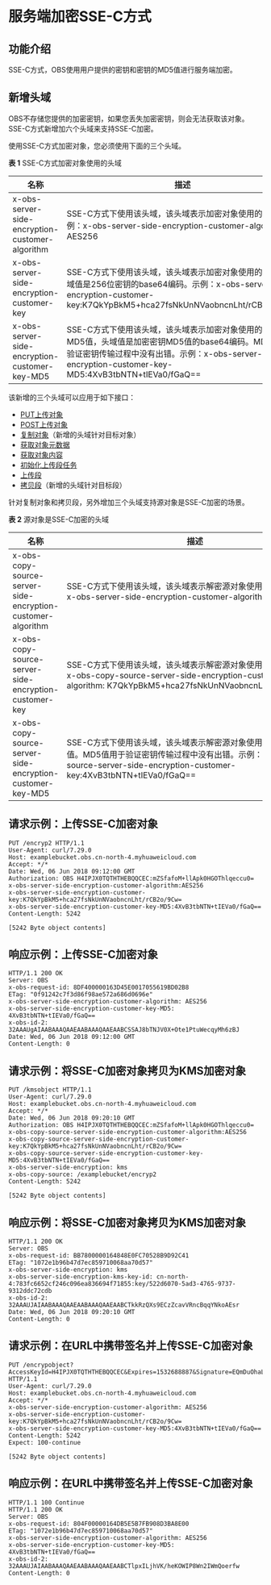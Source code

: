 # 服务端加密SSE-C方式<a name="obs_04_0107"></a>

## 功能介绍<a name="section104215161210"></a>

SSE-C方式，OBS使用用户提供的密钥和密钥的MD5值进行服务端加密。

## 新增头域<a name="section794711344129"></a>

OBS不存储您提供的加密密钥，如果您丢失加密密钥，则会无法获取该对象。SSE-C方式新增加六个头域来支持SSE-C加密。

使用SSE-C方式加密对象，您必须使用下面的三个头域。

**表 1**  SSE-C方式加密对象使用的头域

|名称|描述|
|--|--|
|x-obs-server-side-encryption-customer-algorithm|SSE-C方式下使用该头域，该头域表示加密对象使用的算法。示例：x-obs-server-side-encryption-customer-algorithm: AES256|
|x-obs-server-side-encryption-customer-key|SSE-C方式下使用该头域，该头域表示加密对象使用的密钥，头域值是256位密钥的base64编码。示例：x-obs-server-side-encryption-customer-key:K7QkYpBkM5+hca27fsNkUnNVaobncnLht/rCB2o/9Cw=|
|x-obs-server-side-encryption-customer-key-MD5|SSE-C方式下使用该头域，该头域表示加密对象使用的密钥的MD5值，头域值是加密密钥MD5值的base64编码。MD5值用于验证密钥传输过程中没有出错。示例：x-obs-server-side-encryption-customer-key-MD5:4XvB3tbNTN+tIEVa0/fGaQ==|


该新增的三个头域可以应用于如下接口：

-   [PUT上传对象](PUT上传.md)
-   [POST上传对象](POST上传.md)
-   [复制对象](复制对象.md)（新增的头域针对目标对象）
-   [获取对象元数据](获取对象元数据.md)
-   [获取对象内容](下载对象.md)
-   [初始化上传段任务](初始化上传段任务.md)
-   [上传段](上传段.md)
-   [拷贝段](拷贝段.md)（新增的头域针对目标段）

针对复制对象和拷贝段，另外增加三个头域支持源对象是SSE-C加密的场景。

**表 2**  源对象是SSE-C加密的头域

|名称|描述|
|--|--|
|x-obs-copy-source-server-side-encryption-customer-algorithm|SSE-C方式下使用该头域，该头域表示解密源对象使用的算法。示例：x-obs-server-side-encryption-customer-algorithm: AES256|
|x-obs-copy-source-server-side-encryption-customer-key|SSE-C方式下使用该头域，该头域表示解密源对象使用的密钥。示例：x-obs-copy-source-server-side-encryption-customer-algorithm: K7QkYpBkM5+hca27fsNkUnNVaobncnLht/rCB2o/9Cw=|
|x-obs-copy-source-server-side-encryption-customer-key-MD5|SSE-C方式下使用该头域，该头域表示解密源对象使用的密钥的MD5值。MD5值用于验证密钥传输过程中没有出错。示例：x-obs-copy-source-server-side-encryption-customer-key:4XvB3tbNTN+tIEVa0/fGaQ==|


## 请求示例：上传SSE-C加密对象<a name="section151461344181918"></a>

```
PUT /encryp2 HTTP/1.1
User-Agent: curl/7.29.0
Host: examplebucket.obs.cn-north-4.myhuaweicloud.com
Accept: */*
Date: Wed, 06 Jun 2018 09:12:00 GMT
Authorization: OBS H4IPJX0TQTHTHEBQQCEC:mZSfafoM+llApk0HGOThlqeccu0=
x-obs-server-side-encryption-customer-algorithm:AES256
x-obs-server-side-encryption-customer-key:K7QkYpBkM5+hca27fsNkUnNVaobncnLht/rCB2o/9Cw=
x-obs-server-side-encryption-customer-key-MD5:4XvB3tbNTN+tIEVa0/fGaQ==
Content-Length: 5242

[5242 Byte object contents]
```

## 响应示例：上传SSE-C加密对象<a name="section039121783514"></a>

```
HTTP/1.1 200 OK
Server: OBS
x-obs-request-id: 8DF400000163D45E0017055619BD02B8
ETag: "0f91242c7f3d86f98ae572a686d0696e"
x-obs-server-side-encryption-customer-algorithm: AES256
x-obs-server-side-encryption-customer-key-MD5: 4XvB3tbNTN+tIEVa0/fGaQ==
x-obs-id-2: 32AAAUgAIAABAAAQAAEAABAAAQAAEAABCSSAJ8bTNJV0X+Ote1PtuWecqyMh6zBJ
Date: Wed, 06 Jun 2018 09:12:00 GMT
Content-Length: 0
```

## 请求示例：将SSE-C加密对象拷贝为KMS加密对象<a name="section3959940113518"></a>

```
PUT /kmsobject HTTP/1.1
User-Agent: curl/7.29.0
Host: examplebucket.obs.cn-north-4.myhuaweicloud.com
Accept: */*
Date: Wed, 06 Jun 2018 09:20:10 GMT
Authorization: OBS H4IPJX0TQTHTHEBQQCEC:mZSfafoM+llApk0HGOThlqeccu0=
x-obs-copy-source-server-side-encryption-customer-algorithm:AES256
x-obs-copy-source-server-side-encryption-customer-key:K7QkYpBkM5+hca27fsNkUnNVaobncnLht/rCB2o/9Cw=
x-obs-copy-source-server-side-encryption-customer-key-MD5:4XvB3tbNTN+tIEVa0/fGaQ==
x-obs-server-side-encryption: kms
x-obs-copy-source: /examplebucket/encryp2
Content-Length: 5242

[5242 Byte object contents]
```

## 响应示例：将SSE-C加密对象拷贝为KMS加密对象<a name="section1589193223912"></a>

```
HTTP/1.1 200 OK
Server: OBS
x-obs-request-id: BB7800000164848E0FC70528B9D92C41
ETag: "1072e1b96b47d7ec859710068aa70d57"
x-obs-server-side-encryption: kms
x-obs-server-side-encryption-kms-key-id: cn-north-4:783fc6652cf246c096ea836694f71855:key/522d6070-5ad3-4765-9737-9312ddc72cdb
x-obs-id-2: 32AAAUJAIAABAAAQAAEAABAAAQAAEAABCTkkRzQXs9ECzZcavVRncBqqYNkoAEsr
Date: Wed, 06 Jun 2018 09:20:10 GMT
Content-Length: 0
```

## 请求示例：在URL中携带签名并上传SSE-C加密对象<a name="section13241145493917"></a>

```
PUT /encrypobject?AccessKeyId=H4IPJX0TQTHTHEBQQCEC&Expires=1532688887&Signature=EQmDuOhaLUrzrzRNZxwS72CXeXM%3D HTTP/1.1
User-Agent: curl/7.29.0
Host: examplebucket.obs.cn-north-4.myhuaweicloud.com
Accept: */*
x-obs-server-side-encryption-customer-algorithm: AES256
x-obs-server-side-encryption-customer-key:K7QkYpBkM5+hca27fsNkUnNVaobncnLht/rCB2o/9Cw=
x-obs-server-side-encryption-customer-key-MD5:4XvB3tbNTN+tIEVa0/fGaQ==
Content-Length: 5242
Expect: 100-continue

[5242 Byte object contents]
```

## 响应示例：在URL中携带签名并上传SSE-C加密对象<a name="section1990581416405"></a>

```
HTTP/1.1 100 Continue
HTTP/1.1 200 OK
Server: OBS
x-obs-request-id: 804F00000164DB5E5B7FB908D3BA8E00
ETag: "1072e1b96b47d7ec859710068aa70d57"
x-obs-server-side-encryption-customer-algorithm: AES256
x-obs-server-side-encryption-customer-key-MD5: 4XvB3tbNTN+tIEVa0/fGaQ==
x-obs-id-2: 32AAAUJAIAABAAAQAAEAABAAAQAAEAABCTlpxILjhVK/heKOWIP8Wn2IWmQoerfw
Content-Length: 0
```

